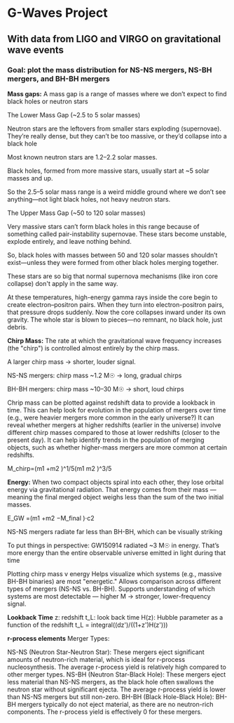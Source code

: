 # G-Waves Project
## With data from LIGO and VIRGO on gravitational wave events
### Goal: plot the mass distribution for NS-NS mergers, NS-BH mergers, and BH-BH mergers

**Mass gaps:**
A mass gap is a range of masses where we don’t expect to find black holes or neutron stars 

The Lower Mass Gap (~2.5 to 5 solar masses) 

Neutron stars are the leftovers from smaller stars exploding (supernovae). They’re really dense, but they can’t be too massive, or they’d collapse into a black hole 

Most known neutron stars are 1.2–2.2 solar masses. 

Black holes, formed from more massive stars, usually start at ~5 solar masses and up. 

So the 2.5–5 solar mass range is a weird middle ground where we don’t see anything—not light black holes, not heavy neutron stars. 

The Upper Mass Gap (~50 to 120 solar masses) 

Very massive stars can’t form black holes in this range because of something called pair-instability supernovae. These stars become unstable, explode entirely, and leave nothing behind. 

So, black holes with masses between 50 and 120 solar masses shouldn’t exist—unless they were formed from other black holes merging together. 

These stars are so big that normal supernova mechanisms (like iron core collapse) don't apply in the same way. 

At these temperatures, high-energy gamma rays inside the core begin to create electron–positron pairs. When they turn into electron-positron pairs, that pressure drops suddenly. Now the core collapses inward under its own gravity. The whole star is blown to pieces—no remnant, no black hole, just debris. 

**Chirp Mass:**
The rate at which the gravitational wave frequency increases (the "chirp") is controlled almost entirely by the chirp mass. 

A larger chirp mass → shorter, louder signal. 

NS-NS mergers: chirp mass ~1.2 M☉ → long, gradual chirps 

BH-BH mergers: chirp mass ~10–30 M☉ → short, loud chirps 

Chrip mass can be plotted against redshift data to provide a lookback in time. This can help look for evolution in the population of mergers over time (e.g., were heavier mergers more common in the early universe?) 
It can reveal whether mergers at higher redshifts (earlier in the universe) involve different chirp masses compared to those at lower redshifts (closer to the present day).
It can help identify trends in the population of merging objects, such as whether higher-mass mergers are more common at certain redshifts.

M_chirp=(m1 +m2 )^1/5(m1 m2 )^3/5   

**Energy:**
When two compact objects spiral into each other, they lose orbital energy via gravitational radiation. That energy comes from their mass — meaning the final merged object weighs less than the sum of the two initial masses. 

E_GW =(m1 +m2 −M_final )⋅c2 

NS-NS mergers radiate far less than BH-BH, which can be visually striking 

To put things in perspective: GW150914 radiated ~3 M☉ in energy. That’s more energy than the entire observable universe emitted in light during that time 

Plotting chirp mass v energy Helps visualize which systems (e.g., massive BH-BH binaries) are most "energetic."
Allows comparison across different types of mergers (NS-NS vs. BH-BH).
Supports understanding of which systems are most detectable — higher M → stronger, lower-frequency signal.

**Lookback Time**
z: redshift
t_L: look back time
H(z): Hubble parameter as a function of the redshift 
t_L = integral((dz')/((1+z')H(z')))

**r-process elements**
Merger Types:

NS-NS (Neutron Star-Neutron Star):
These mergers eject significant amounts of neutron-rich material, which is ideal for r-process nucleosynthesis.
The average r-process yield is relatively high compared to other merger types.
NS-BH (Neutron Star-Black Hole):
These mergers eject less material than NS-NS mergers, as the black hole often swallows the neutron star without significant ejecta.
The average r-process yield is lower than NS-NS mergers but still non-zero.
BH-BH (Black Hole-Black Hole):
BH-BH mergers typically do not eject material, as there are no neutron-rich components.
The r-process yield is effectively 0 for these mergers.
